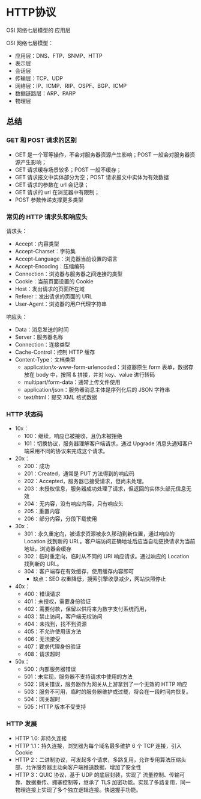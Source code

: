 
# HTTP协议

OSI 网络七层模型的 应用层

OSI 网络七层模型：
- 应用层：DNS、FTP、SNMP、HTTP
- 表示层
- 会话层
- 传输层：TCP、UDP
- 网络层：IP、ICMP、RIP、OSPF、BGP、ICMP
- 数据链路层：ARP、PARP
- 物理层

## 总结

### GET 和 POST 请求的区别

- GET 是一个幂等操作，不会对服务器资源产生影响；POST 一般会对服务器资源产生影响；
- GET 请求缓存场景较多；POST 一般不缓存；
- GET 请求报文中实体部分为空；POST 请求报文中实体为有效数据
- GET 请求的参数在 url 会记录；
- GET 请求的 url 在浏览器中有限制；
- POST 参数传递支撑更多类型

### 常见的 HTTP 请求头和响应头

请求头：
- Accept：内容类型
- Accept-Charset：字符集
- Accept-Language：浏览器当前设置的语言
- Accept-Encoding：压缩编码
- Connection：浏览器与服务器之间连接的类型
- Cookie：当前页面设置的 Cookie
- Host：发出请求的页面所在域
- Referer：发出请求的页面的 URL
- User-Agent：浏览器的用户代理字符串

响应头：
- Data：消息发送的时间
- Server：服务器名称
- Connection：连接类型
- Cache-Control：控制 HTTP 缓存
- Content-Type：文档类型
  - application/x-www-form-urlencoded：浏览器原生 form 表单，数据存放在 body 中，按照 & 拼接，并对 key、value 进行转码
  - multipart/form-data：通常上传文件使用
  - application/json：服务器消息主体是序列化后的 JSON 字符串
  - text/html：提交 XML 格式数据

### HTTP 状态码

- 10x：
  - 100：继续，响应已被接收，且仍未被拒绝
  - 101：切换协议，服务器理解客户端请求，通过 Upgrade 消息头通知客户端采用不同的协议来完成这个请求。
- 20x：
  - 200：成功
  - 201：Created，通常是 PUT 方法得到的响应码
  - 202：Accepted，服务器已接受请求，但尚未处理。
  - 203：未授权信息，服务器成功处理了请求，但返回的实体头部元信息无效
  - 204：无内容，没有响应内容，只有响应头
  - 205：重置内容
  - 206：部分内容，分段下载使用
- 30x：
  - 301：永久重定向，被请求资源被永久移动到新位置，通过响应的 Location 找到新的 URL。客户端访问正确地址后应当自动更换请求为当前地址，浏览器会缓存
  - 302：临时重定向，临时从不同的 URI 响应请求。通过响应的 Location 找到新的 URL。
  - 304：客户端存在有效缓存，使用缓存内容即可
    - 缺点：SEO 权重降低，搜索引擎收录减少，网站快照停止
- 40x：
  - 400：错误请求
  - 401：未授权，需要身份验证
  - 402：需要付款，保留以供将来为数字支付系统而用，
  - 403：禁止访问，客户端无权访问
  - 404：未找到，找不到资源
  - 405：不允许使用该方法
  - 406：无法接受
  - 407：要求代理身份验证
  - 408：请求超时
- 50x：
  - 500：内部服务器错误
  - 501：未实现，服务器不支持请求中使用的方法
  - 502：网关错误，服务器作为网关从上游拿到了一个无效的 HTTP 响应
  - 503：服务不可用，临时的服务器维护或过载，将会在一段时间内恢复。
  - 504：网关超时
  - 505：HTTP 版本不受支持

### HTTP 发展

- HTTP 1.0: 非持久连接
- HTTP 1.1：持久连接，浏览器为每个域名最多维护 6 个 TCP 连接，引入 Cookie
- HTTP 2：二进制协议，可发起多个请求，多路复用，允许专用算法压缩头部，允许服务器主动向客户端推送数据，增加了安全性
- HTTP 3：QUIC 协议，基于 UDP 的底层封装，实现了 流量控制、传输可靠、数据重传、拥塞控制等，继承了 TLS 加密功能。实现了多路复用，同一物理连接上实现了多个独立逻辑连接。快速握手功能。



